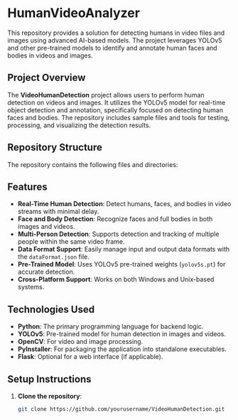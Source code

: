 # HumanVideoAnalyzer

This repository provides a solution for detecting humans in video files and images using advanced AI-based models. The project leverages YOLOv5 and other pre-trained models to identify and annotate human faces and bodies in videos and images.

## Project Overview

The **VideoHumanDetection** project allows users to perform human detection on videos and images. It utilizes the YOLOv5 model for real-time object detection and annotation, specifically focused on detecting human faces and bodies. The repository includes sample files and tools for testing, processing, and visualizing the detection results.

## Repository Structure

The repository contains the following files and directories:


## Features

- **Real-Time Human Detection**: Detect humans, faces, and bodies in video streams with minimal delay.
- **Face and Body Detection**: Recognize faces and full bodies in both images and videos.
- **Multi-Person Detection**: Supports detection and tracking of multiple people within the same video frame.
- **Data Format Support**: Easily manage input and output data formats with the `dataFormat.json` file.
- **Pre-Trained Model**: Uses YOLOv5 pre-trained weights (`yolov5s.pt`) for accurate detection.
- **Cross-Platform Support**: Works on both Windows and Unix-based systems.

## Technologies Used

- **Python**: The primary programming language for backend logic.
- **YOLOv5**: Pre-trained model for human detection in images and videos.
- **OpenCV**: For video and image processing.
- **PyInstaller**: For packaging the application into standalone executables.
- **Flask**: Optional for a web interface (if applicable).

## Setup Instructions

1. **Clone the repository**:

   ```bash
   git clone https://github.com/yourusername/VideoHumanDetection.git
